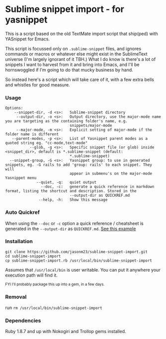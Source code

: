 # Sublime snippet import - for yasnippet

This is a script based on the old TextMate import script that
ship(ped) with YASnippet for Emacs.

This script is focussed only on `.sublime-snippet` files, and ignores
commands or macros or whatever else might exist in the SublimeText
universe (I'm largely ignorant of it TBH.)  What I do know is there's
a lot of snippets I want to harvest from it and bring into Emacs, and
I'll be hornswoggled if I'm going to do that mucky business by hand.

So instead here's a script which will take care of it, with a few
extra bells and whistles for good measure.

### Usage

    Options:
        --snippet-dir, -d <s>:   Sublime-snippet directory
         --output-dir, -o <s>:   Output directory, use the major-mode name you are targeting as the containing folder's name, e.g.
                                 snippets/major-mode
         --major-mode, -m <s>:   Explicit setting of major-mode if the folder name is different
       --parent-modes, -p <s>:   List of Yasnippet parent modes as a quoted string eg. "cc-mode,text-mode"
               --glob, -g <s>:   Specific snippet file (or glob) inside <snippet_dir>, default is *.sublime-snippet (default:
                                 *.sublime-snippet)
      --snippet-group, -G <s>:   Yasnippet group: to use in generated snippets, eg. -G rails to add 'group: rails' to each snippet. They will
                                 appear in submenu's on the major-mode Yasnippet menu
                  --quiet, -q:   quiet output
                    --doc, -c:   generate a quick reference in markdown format, listing the shortcut and description. Stored in the
                                 --output-dir as QUICKREF.md
                   --help, -h:   Show this message


### Auto Quickref

When using the `--doc` or `-c` option a quick reference / cheatsheet
is generated in the `--output-dir` as `QUICKREF.md`. [See this example](https://gist.github.com/jasonm23/6396154)

### Installation

    git clone https://github.com/jasonm23/sublime-snippet-import.git
    cd sublime-snippet-import
    cp sublime-snippet-import.rb /usr/local/bin/sublime-snippet-import

Assumes that `/usr/local/bin` is user writable. You can put it
anywhere your execution path will find it.

<sup>FYI I'll probably package this up into a gem, in a few days.</sup>

### Removal

run `rm /usr/local/bin/sublime-snippet-import`

### Dependencies

Ruby 1.8.7 and up with Nokogiri and Trollop gems installed.
